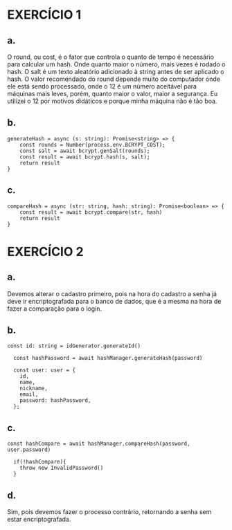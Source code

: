 # EXERCÍCIO 1

## a.
O round, ou cost, é o fator que controla o quanto de tempo é necessário para calcular um hash. Onde quanto maior o número, mais vezes é rodado o hash. O salt é um texto aleatório adicionado à string antes de ser aplicado o hash. 
O valor recomendado do round depende muito do computador onde ele está sendo processado, onde o 12 é um número aceitável para máquinas mais leves, porém, quanto maior o valor, maior a segurança.
Eu utilizei o 12 por motivos didáticos e porque minha máquina não é tão boa.

## b. 
    generateHash = async (s: string): Promise<string> => {
        const rounds = Number(process.env.BCRYPT_COST);
        const salt = await bcrypt.genSalt(rounds);
        const result = await bcrypt.hash(s, salt);
        return result
    }

## c.
    compareHash = async (str: string, hash: string): Promise<boolean> => {
        const result = await bcrypt.compare(str, hash)
        return result
    }

# EXERCÍCIO 2

## a.
Devemos alterar o cadastro primeiro, pois na hora do cadastro a senha já deve ir encriptografada para o banco de dados, que é a mesma na hora de fazer a comparação para o login.

## b.
    const id: string = idGenerator.generateId()

      const hashPassword = await hashManager.generateHash(password)

      const user: user = {
        id,
        name,
        nickname,
        email,
        password: hashPassword,
      };

## c.
    const hashCompare = await hashManager.compareHash(password, user.password)

      if(!hashCompare){ 
        throw new InvalidPassword()
      }

## d.
Sim, pois devemos fazer o processo contrário, retornando a senha sem estar encriptografada.